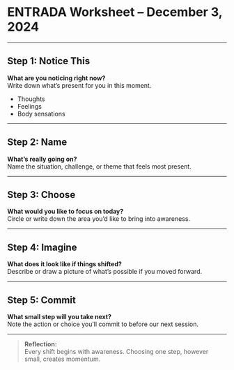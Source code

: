 # ENTRADA Worksheet – December 3, 2024

---

## Step 1: Notice This

**What are you noticing right now?**  
Write down what’s present for you in this moment.  
- Thoughts  
- Feelings  
- Body sensations  

---

## Step 2: Name

**What’s really going on?**  
Name the situation, challenge, or theme that feels most present.  

---

## Step 3: Choose

**What would you like to focus on today?**  
Circle or write down the area you’d like to bring into awareness.  

---

## Step 4: Imagine

**What does it look like if things shifted?**  
Describe or draw a picture of what’s possible if you moved forward.  

---

## Step 5: Commit

**What small step will you take next?**  
Note the action or choice you’ll commit to before our next session.  

---

> **Reflection:**  
> Every shift begins with awareness. Choosing one step, however small, creates momentum.
